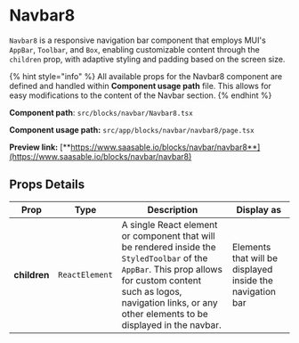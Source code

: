 # Navbar8

`Navbar8` is a responsive navigation bar component that employs MUI's `AppBar`, `Toolbar`, and `Box`, enabling customizable content through the `children` prop, with adaptive styling and padding based on the screen size.

{% hint style="info" %}
All available props for the Navbar8 component are defined and handled within **Component usage path** file. This allows for easy modifications to the content of the Navbar section.
{% endhint %}

**Component path**: `src/blocks/navbar/Navbar8.tsx`

**Component usage path:**  `src/app/blocks/navbar/navbar8/page.tsx`

**Preview link:** [**https://www.saasable.io/blocks/navbar/navbar8**](https://www.saasable.io/blocks/navbar/navbar8)

## Props Details

| Prop         | Type           | Description                                                                                                                                                                                                                     | Display as                                                |
| ------------ | -------------- | ------------------------------------------------------------------------------------------------------------------------------------------------------------------------------------------------------------------------------- | --------------------------------------------------------- |
| **children** | `ReactElement` | A single React element or component that will be rendered inside the `StyledToolbar` of the `AppBar`. This prop allows for custom content such as logos, navigation links, or any other elements to be displayed in the navbar. | Elements that will be displayed inside the navigation bar |
